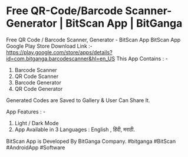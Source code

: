 # Free QR-Code/Barcode Scanner-Generator | BitScan App | BitGanga

Free QR Code / Barcode Scanner, Generator - BitScan App  BitScan App 
Google Play Store Download Link :- https://play.google.com/store/apps/details?id=com.bitganga.barcodescanner&hl=en_US
This App Contains : - 
1. Barcode Scanner 
2. QR Code Scanner 
3. Barcode Generator 
4. QR Code Generator  

Generated Codes are Saved to Gallery & User Can Share It. 

App Features : - 
1. Light / Dark Mode 
2. App Available in 
3 Languages : English , हिंदी, मराठी.  

BitScan App is Developed By BitGanga Company. 
#bitganga #BitScan #AndroidApp  #Software
